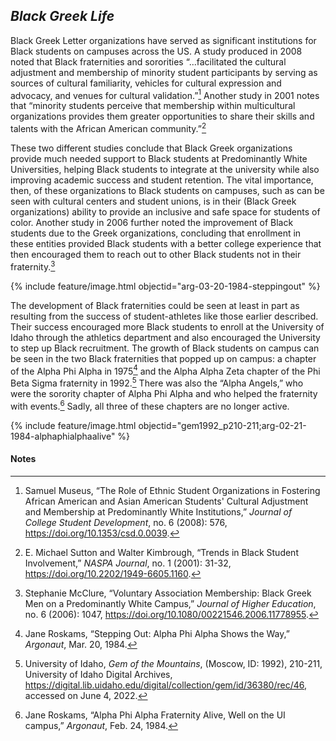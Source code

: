 ## _Black Greek Life_ ## 

Black Greek Letter organizations have served as significant institutions for Black students on campuses across the US. A study produced in 2008 noted that Black fraternities and sororities “...facilitated the cultural adjustment and membership of minority student participants by serving as sources of cultural familiarity, vehicles for cultural expression and advocacy, and venues for cultural validation.”[^96] Another study in 2001 notes that “minority students perceive that membership within multicultural organizations provides them greater opportunities to share their skills and talents with the African American community.”[^97]  

These two different studies conclude that Black Greek organizations provide much needed support to Black students at Predominantly White Universities, helping Black students to integrate at the university while also improving academic success and student retention. The vital importance, then, of these organizations to Black students on campuses, such as can be seen with cultural centers and student unions, is in their (Black Greek organizations) ability to provide an inclusive and safe space for students of color. Another study in 2006 further noted the improvement of Black students due to the Greek organizations, concluding that enrollment in these entities provided Black students with a better college experience that then encouraged them to reach out to other Black students not in their fraternity.[^98]

{% include feature/image.html objectid="arg-03-20-1984-steppingout" %}

The development of Black fraternities could be seen at least in part as resulting from the success of student-athletes like those earlier described.  Their success encouraged more Black students to enroll at the University of Idaho through the athletics department and also encouraged the University to step up Black recruitment. The growth of Black students on campus can be seen in the two Black fraternities that popped up on campus: a chapter of the Alpha Phi Alpha in 1975[^99] and the Alpha Alpha Zeta chapter of the Phi Beta Sigma fraternity in 1992.[^100] There was also the “Alpha Angels,” who were the sorority chapter of Alpha Phi Alpha and who helped the fraternity with events.[^101] Sadly, all three of these chapters are no longer active. 

{% include feature/image.html objectid="gem1992_p210-211;arg-02-21-1984-alphaphialphaalive" %}


#### Notes ####

[^96]:
     Samuel Museus, “The Role of Ethnic Student Organizations in Fostering African American and Asian American Students' Cultural Adjustment and Membership at Predominantly White Institutions,” _Journal of College Student Development_, no. 6 (2008): 576,  https://doi.org/10.1353/csd.0.0039.

[^97]:
     E. Michael Sutton and Walter Kimbrough, “Trends in Black Student Involvement,” _NASPA Journal_, no. 1 (2001): 31-32,  https://doi.org/10.2202/1949-6605.1160.

[^98]:
     Stephanie McClure, “Voluntary Association Membership: Black Greek Men on a Predominantly White Campus,” _Journal of Higher Education_, no. 6 (2006): 1047,  https://doi.org/10.1080/00221546.2006.11778955.

[^99]:
     Jane Roskams, “Stepping Out: Alpha Phi Alpha Shows the Way,” _Argonaut_, Mar. 20, 1984.

[^100]:
     University of Idaho, _Gem of the Mountains_, (Moscow, ID: 1992), 210-211, University of Idaho Digital Archives, https://digital.lib.uidaho.edu/digital/collection/gem/id/36380/rec/46, accessed on June 4, 2022.

[^101]:
     Jane Roskams, “Alpha Phi Alpha Fraternity Alive, Well on the UI campus,” _Argonaut_, Feb. 24, 1984.